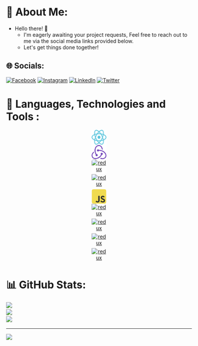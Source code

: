 # 💫 About Me:
- Hello there! 👋
    - I'm eagerly awaiting your project requests, Feel free to reach out to me via the social media links provided below.
    - Let's get things done together!


## 🌐 Socials:
[![Facebook](https://img.shields.io/badge/Facebook-%231877F2.svg?logo=Facebook&logoColor=white)](https://facebook.com/profile.php?id=100057711233366&mibextid=ZbWKwL) [![Instagram](https://img.shields.io/badge/Instagram-%23E4405F.svg?logo=Instagram&logoColor=white)](https://instagram.com/masih_developer) [![LinkedIn](https://img.shields.io/badge/LinkedIn-%230077B5.svg?logo=linkedin&logoColor=white)](https://linkedin.com/in/masih-abedini-70ab89236/) [![Twitter](https://img.shields.io/badge/Twitter-%231DA1F2.svg?logo=Twitter&logoColor=white)](https://twitter.com/masih_developer) 

# 🚀 Languages, Technologies and Tools :
<div align="center">
     <a target="_blank" href="https://react.dev/">
    <img src="https://github.com/masih-developer/masih-developer/blob/main/techs/react.svg" alt="reactnative" width="40" height="40" data-canonical-src="https://reactnative.dev/img/header_logo.svg" style="max-width: 100%;display:block;">
 </a>
 <a href="https://redux.js.org" target="_blank" rel="nofollow"> <img src="https://raw.githubusercontent.com/devicons/devicon/master/icons/redux/redux-original.svg" alt="redux" width="40" height="40" style="max-width: 100%;display:block;"> </a>
 <a href="https://nextjs.org" target="_blank" rel="nofollow"> <img src="https://www.svgrepo.com/show/354113/nextjs-icon.svg" alt="redux" width="40" height="40" style="max-width: 100%; background-color: white;border-radius:5px;display:block;"> </a>
 <a href="https://www.typescriptlang.org/" target="_blank" rel="nofollow"> <img src="https://upload.wikimedia.org/wikipedia/commons/thumb/4/4c/Typescript_logo_2020.svg/768px-Typescript_logo_2020.svg.png?20221110153201" alt="redux" width="40" height="40" style="max-width: 100%;display:block;"></a>
 <a href="https://developer.mozilla.org/en-US/docs/Web/JavaScript" target="_blank" rel="nofollow"> <img src="https://raw.githubusercontent.com/devicons/devicon/master/icons/javascript/javascript-original.svg" alt="javascript" width="40" height="40" style="max-width: 100%;display:block; border-radius:6px; overflow: hidden;"></a>
 <a href="https://tanstack.com/query" target="_blank" rel="nofollow"> <img src="https://quoininc.com/media_files/quoin/the-lab/emblem-light.svg" alt="redux" width="40" height="40" style="max-width: 100%;display:block;"></a>
 <a href="https://nodejs.org/en" target="_blank" rel="nofollow"> <img src="https://www.vectorlogo.zone/logos/nodejs/nodejs-icon.svg" alt="redux" width="40" height="40" style="max-width: 100%;display:block;"></a>
 <a href="https://nestjs.com" target="_blank" rel="nofollow"> <img src="https://www.vectorlogo.zone/logos/nestjs/nestjs-icon.svg" alt="redux" width="40" height="40" style="max-width: 100%;display:block;"></a>
 <a href="https://www.mongodb.com" target="_blank" rel="nofollow"> <img src="https://www.vectorlogo.zone/logos/mongodb/mongodb-icon.svg" alt="redux" width="40" height="40" style="max-width: 100%;display:block;"></a>
</div>

# 📊 GitHub Stats:
![](https://github-readme-stats.vercel.app/api?username=masih-developer&theme=react&hide_border=false&include_all_commits=false&count_private=false)<br/>
![](https://github-readme-streak-stats.herokuapp.com/?user=masih-developer&theme=react&hide_border=false)<br/>
![](https://github-readme-stats.vercel.app/api/top-langs/?username=masih-developer&theme=react&hide_border=false&include_all_commits=false&count_private=false&layout=compact)

---
[![](https://visitcount.itsvg.in/api?id=masih-developer&icon=0&color=0)](https://visitcount.itsvg.in)

<!-- Proudly created with GPRM ( https://gprm.itsvg.in ) -->

